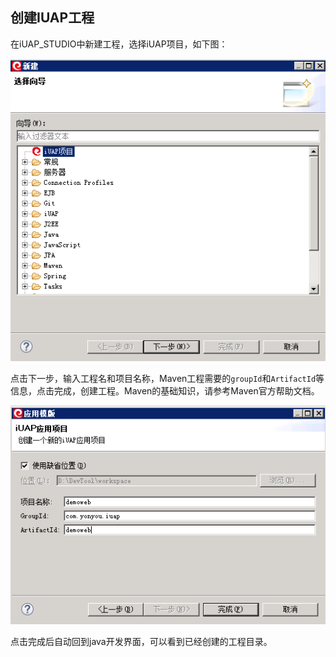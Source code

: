 ## 创建IUAP工程

在iUAP_STUDIO中新建工程，选择iUAP项目，如下图：  


![](/img/image010.jpg)
  

点击下一步，输入工程名和项目名称，Maven工程需要的`groupId`和`ArtifactId`等信息，点击完成，创建工程。Maven的基础知识，请参考Maven官方帮助文档。   


![](/img/image011.jpg)

点击完成后自动回到java开发界面，可以看到已经创建的工程目录。
